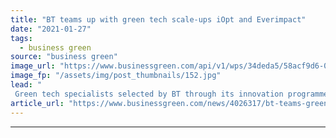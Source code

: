 ```yaml
---
title: "BT teams up with green tech scale-ups iOpt and Everimpact"
date: "2021-01-27"
tags: 
  - business green
source: "business green"
image_url: "https://www.businessgreen.com/api/v1/wps/34deda5/58acf9d6-0e66-4bdb-8ec9-d2d386a68d35/3/iOpt-platform-image-185x114.jpg"
image_fp: "/assets/img/post_thumbnails/152.jpg"
lead: "
 Green tech specialists selected by BT through its innovation programme aim to help UK councils decarbonise the operations ..."
article_url: "https://www.businessgreen.com/news/4026317/bt-teams-green-tech-scale-ups-iopt-everimpact"
---
```


---
